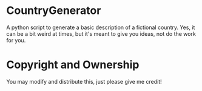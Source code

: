 # CountryGenerator
A python script to generate a basic description of a fictional country.  Yes, it can be a bit weird at times, but it's meant to give you ideas, not do the work for you.

# Copyright and Ownership
You may modify and distribute this, just please give me credit!
